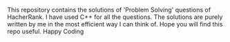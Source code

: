 This repository contains the solutions of 'Problem Solving' questions of HacherRank.
I have used C++ for all the questions.
The solutions are purely written by me in the most efficient way I can think of.
Hope you will find this repo useful.
Happy Coding
